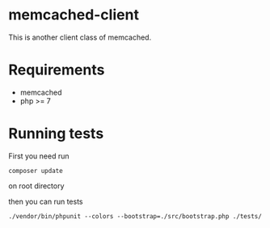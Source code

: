 memcached-client
====================================

This is another client class of memcached.


Requirements
====================================
- memcached
- php >= 7


Running tests
====================================
First you need run

`
composer update
`

on root directory

then you can run tests

`
./vendor/bin/phpunit --colors --bootstrap=./src/bootstrap.php ./tests/
`


